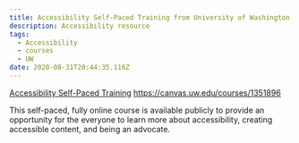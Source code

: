 ```yaml
---
title: Accessibility Self-Paced Training from University of Washington
description: Accessibility resource
tags:
  - Accessibility
  - courses
  - UW
date: 2020-08-31T20:44:35.116Z
---
```

[Accessibility Self-Paced Training](https://canvas.uw.edu/courses/1351896)
<https://canvas.uw.edu/courses/1351896>

This self-paced, fully online course is available publicly
to provide an opportunity for the everyone to learn more about accessibility,
creating accessible content, and being an advocate.
